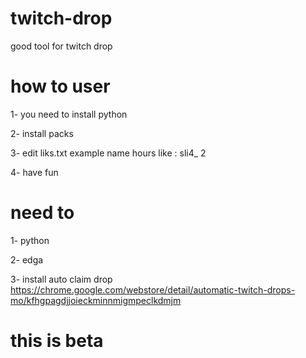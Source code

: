 # twitch-drop
good tool for twitch drop

# how to user
1- you need to install python


2- install packs


3- edit liks.txt example name hours like : sli4_ 2


4- have fun

# need to 
1- python


2- edga


3- install auto claim drop https://chrome.google.com/webstore/detail/automatic-twitch-drops-mo/kfhgpagdjjoieckminnmigmpeclkdmjm


# this is beta 
